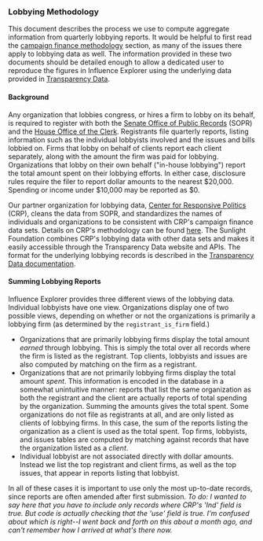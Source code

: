
### Lobbying Methodology ###

This document describes the process we use to compute aggregate information from quarterly lobbying reports. It would be helpful to first read the [campaign finance methodology][5] section, as many of the issues there apply to lobbying data as well. The information provided in these two documents should be detailed enough to allow a dedicated user to reproduce the figures in Influence Explorer using the underlying data provided in [Transparency Data][1].


#### Background ####

Any organization that lobbies congress, or hires a firm to lobby on its behalf, is required to register with both the [Senate Office of Public Records][2] (SOPR) and the [House Office of the Clerk][3]. Registrants file quarterly reports, listing information such as the individual lobbyists involved and the issues and bills lobbied on. Firms that lobby on behalf of clients report each client separately, along with the amount the firm was paid for lobbying. Organizations that lobby on their own behalf ("in-house lobbying") report the total amount spent on their lobbying efforts. In either case, disclosure rules require the filer to report dollar amounts to the nearest $20,000. Spending or income under $10,000 may be reported as $0.  

Our partner organization for lobbying data, [Center for Responsive Politics][4] (CRP), cleans the data from SOPR, and standardizes the names of individuals and organizations to be consistent with CRP's campaign finance data sets. Details on CRP's methodology can be found [here][7]. The Sunlight Foundation combines CRP's lobbying data with other data sets and makes it easily accessible through the Transparency Data website and APIs. The format for the underlying lobbying records is described in the [Transparency Data documentation][6].


#### Summing Lobbying Reports ####

Influence Explorer provides three different views of the lobbying data. Individual lobbyists have one view. Organizations display one of two possible views, depending on whether or not the organizations is primarily a lobbying firm (as determined by the `registrant_is_firm` field.)

- Organizations that are primarily lobbying firms display the total amount *earned* through lobbying. This is simply the total over all records where the firm is listed as the registrant. Top clients, lobbyists and issues are also computed by matching on the firm as a registrant.
- Organizations that are not primarily lobbying firms display the total amount *spent*. This information is encoded in the database in a somewhat unintuitive manner: reports that list the same organization as both the registrant and the client are actually reports of total spending by the organization. Summing the amounts gives the total spent. Some organizations do not file as registrants at all, and are only listed as clients of lobbying firms. In this case, the sum of the reports listing the organization as a client is used as the total spent. Top firms, lobbyists, and issues tables are computed by matching against records that have the organization listed as a *client*.
- Individual lobbyist are not associated directly with dollar amounts. Instead we list the top registrant and client firms, as well as the top issues, that appear in reports listing that lobbyist.


In all of these cases it is important to use only the most up-to-date records, since reports are often amended after first submission. *To do: I wanted to say here that you have to include only records where CRP's 'Ind' field is true. But code is actually checking that the 'use' field is true. I'm confused about which is right--I went back and forth on this about a month ago, and can't remember how I arrived at what's there now.*





[1]: http://transparencydata.com
[2]: http://www.senate.gov/pagelayout/legislative/g_three_sections_with_teasers/lobbyingdisc.htm
[3]: http://clerk.house.gov/public_disc/index.html
[4]: http://opensecrets.org
[5]: /about/methodology/campaign_finance/
[6]: http://transparencydata.com/docs/lobbying/
[7]: http://www.opensecrets.org/lobby/methodology.php
